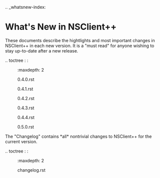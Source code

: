.. _whatsnew-index:

# What's New in NSClient++ #

These documents describe the hightlights and most important changes in NSClient++
in each new version. It is a "must read" for anyone wishing to stay up-to-date 
after a new release.

<dl>
  <dt>.. toctree :  : </dt>
  <dd>
    <p>:maxdepth: 2</p>
    <p>0.4.0.rst</p>
    <p>0.4.1.rst</p>
    <p>0.4.2.rst</p>
    <p>0.4.3.rst</p>
    <p>0.4.4.rst</p>
    <p>0.5.0.rst</p>
  </dd>
</dl>
The "Changelog" contains *all* nontrivial changes to NSClient++ for the current version.

<dl>
  <dt>.. toctree :  : </dt>
  <dd>
    <p>:maxdepth: 2</p>
    <p>changelog.rst</p>
  </dd>
</dl>
